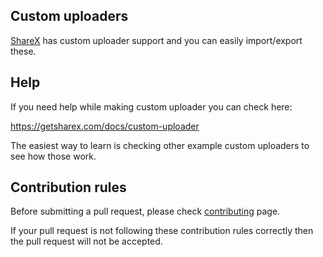 ## Custom uploaders

[ShareX](https://github.com/ShareX/ShareX) has custom uploader support and you can easily import/export these.

## Help

If you need help while making custom uploader you can check here:

https://getsharex.com/docs/custom-uploader

The easiest way to learn is checking other example custom uploaders to see how those work.

## Contribution rules

Before submitting a pull request, please check [contributing](https://github.com/ShareX/CustomUploaders/blob/master/.github/CONTRIBUTING.md) page.

If your pull request is not following these contribution rules correctly then the pull request will not be accepted.
